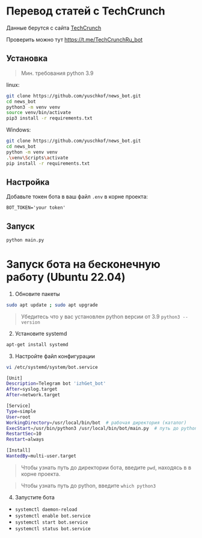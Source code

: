 # Перевод статей с TechCrunch

Данные берутся с сайта [TechCrunch](https://techcrunch.com/)

Проверить можно тут https://t.me/TechCrunchRu_bot

## Установка
> Мин. требования python 3.9

linux:
```bash
git clone https://github.com/yuschkof/news_bot.git
cd news_bot
python3 -m venv venv
source venv/bin/activate
pip3 install -r requirements.txt
```
Windows:
```bash
git clone https://github.com/yuschkof/news_bot.git
cd news_bot
python -m venv venv
.\venv\Scripts\activate
pip install -r requirements.txt
```

## Настройка
Добавьте токен бота в ваш файл `.env` в корне проекта:
```shell
BOT_TOKEN='your token'
```

## Запуск
```bash
python main.py
```

# Запуск бота на бесконечную работу (Ubuntu 22.04)

1. Обновите пакеты
  ```bash
  sudo apt update ; sudo apt upgrade
  ```
  > Убедитесь что у вас установлен python версии от 3.9 `python3 --version`

2. Установите systemd
  ```bash
  apt-get install systemd
  ```
3. Настройте файл конфигурации
  ```bash
  vi /etc/systemd/system/bot.service
  ```
  ```bash
  [Unit]
  Description=Telegram bot 'izhGet_bot'
  After=syslog.target
  After=network.target

  [Service]
  Type=simple
  User=root
  WorkingDirectory=/usr/local/bin/bot  # рабочая директория (каталог)
  ExecStart=/usr/bin/python3 /usr/local/bin/bot/main.py  # путь до python и основного файла бота
  RestartSec=10
  Restart=always

  [Install]
  WantedBy=multi-user.target
  ```
  > Чтобы узнать путь до директории бота, введите `pwd`, находясь в в корне проекта.
  
  > Чтобы узнать путь до python, введите `which python3`
4. Запустите бота
  * ```systemctl daemon-reload```
  * ```systemctl enable bot.service```
  * ```systemctl start bot.service```
  * ```systemctl status bot.service```
